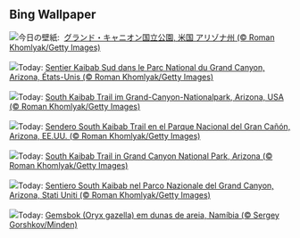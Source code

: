 ## Bing Wallpaper
![](https://www.bing.com/th?id=OHR.SouthKaibabTrail_JA-JP4245325462_UHD.jpg&w=1000)今日の壁紙: &nbsp;[グランド・キャニオン国立公園, 米国 アリゾナ州 (© Roman Khomlyak/Getty Images)](https://www.bing.com/th?id=OHR.SouthKaibabTrail_JA-JP4245325462_UHD.jpg)
<br><br/>
![](https://www.bing.com/th?id=OHR.SouthKaibabTrail_FR-FR1870154872_UHD.jpg&w=1000)Today: [Sentier Kaibab Sud dans le Parc National du Grand Canyon, Arizona, États-Unis (© Roman Khomlyak/Getty Images)](https://www.bing.com/th?id=OHR.SouthKaibabTrail_FR-FR1870154872_UHD.jpg)
<br><br/>
![](https://www.bing.com/th?id=OHR.SouthKaibabTrail_DE-DE3610470806_UHD.jpg&w=1000)Today: [South Kaibab Trail im Grand-Canyon-Nationalpark, Arizona, USA (© Roman Khomlyak/Getty Images)](https://www.bing.com/th?id=OHR.SouthKaibabTrail_DE-DE3610470806_UHD.jpg)
<br><br/>
![](https://www.bing.com/th?id=OHR.SouthKaibabTrail_ES-ES6499899678_UHD.jpg&w=1000)Today: [Sendero South Kaibab Trail en el Parque Nacional del Gran Cañón, Arizona, EE.UU. (© Roman Khomlyak/Getty Images)](https://www.bing.com/th?id=OHR.SouthKaibabTrail_ES-ES6499899678_UHD.jpg)
<br><br/>
![](https://www.bing.com/th?id=OHR.SouthKaibabTrail_EN-GB9323657088_UHD.jpg&w=1000)Today: [South Kaibab Trail in Grand Canyon National Park, Arizona (© Roman Khomlyak/Getty Images)](https://www.bing.com/th?id=OHR.SouthKaibabTrail_EN-GB9323657088_UHD.jpg)
<br><br/>
![](https://www.bing.com/th?id=OHR.SouthKaibabTrail_IT-IT5648929650_UHD.jpg&w=1000)Today: [Sentiero South Kaibab nel Parco Nazionale del Grand Canyon, Arizona, Stati Uniti (© Roman Khomlyak/Getty Images)](https://www.bing.com/th?id=OHR.SouthKaibabTrail_IT-IT5648929650_UHD.jpg)
<br><br/>
![](https://www.bing.com/th?id=OHR.GemsbokNamibia_PT-BR5415413384_UHD.jpg&w=1000)Today: [Gemsbok (Oryx gazella) em dunas de areia, Namíbia (© Sergey Gorshkov/Minden)](https://www.bing.com/th?id=OHR.GemsbokNamibia_PT-BR5415413384_UHD.jpg)
<br><br/>
